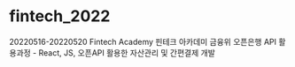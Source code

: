 # fintech_2022
 20220516-20220520 Fintech Academy 핀테크 아카데미 금융위 오픈은행 API 활용과정 - React, JS, 오픈API 활용한 자산관리 및 간편결제 개발
